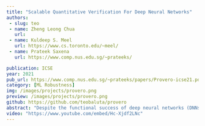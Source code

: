 ```yaml
---
title: "Scalable Quantitative Verification For Deep Neural Networks"
authors:
 - slug: teo
 - name: Zheng Leong Chua
   url: 
 - name: Kuldeep S. Meel
   url: https://www.cs.toronto.edu/~meel/
 - name: Prateek Saxena
   url: https://www.comp.nus.edu.sg/~prateeks/

publication: ICSE
year: 2021
pub_url: https://www.comp.nus.edu.sg/~prateeks/papers/Provero-icse21.pdf
category: [ML Robustness]
img: /images/projects/provero.png
preview: /images/projects/provero.png
github: https://github.com/teobaluta/provero
abstract: "Despite the functional success of deep neural networks (DNNs), their trustworthiness remains a crucial open challenge. To address this challenge, both testing and verification techniques have been proposed. But these existing techniques provide either scalability to large networks or formal guarantees, not both. In this paper, we propose a scalable quantitative verification framework for deep neural networks, i.e., a test-driven approach that comes with formal guarantees that a desired probabilistic property is satisfied. Our technique performs enough tests until soundness of a formal probabilistic property can be proven. It can be used to certify properties of both deterministic and randomized DNNs. We implement our approach in a tool called PROVERO and apply it in the context of certifying adversarial robustness of DNNs. In this context, we first show a new attack-agnostic measure of robustness which offers an alternative to purely attack-based methodology of evaluating robustness being reported today. Second, PROVERO provides certificates of robustness for large DNNs, where existing state-of-the-art verification tools fail to produce conclusive results. Our work paves the way forward for verifying properties of distributions captured by real-world deep neural networks, with provable guarantees, even where testers only have black-box access to the neural network."
video: "https://www.youtube.com/embed/Hc-Xjdf2LNc"
---
```

